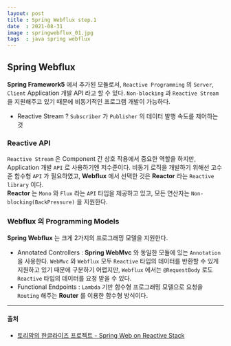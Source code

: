 ```yaml
---
layout: post
title : Spring Webflux step.1
date  : 2021-08-31
image : springwebflux_01.jpg
tags  : java spring webflux
---
```


## Spring Webflux
**Spring Framework5** 에서 추가된 모듈로서, `Reactive Programming` 의 `Server`, `Client` Application 개발 API 라고 할 수 있다. `Non-blocking` 과 `Reactive Stream` 을 지원해주고 있기 때문에 비동기적인 프로그램 개발이 가능하다.

- Reactive Stream ? `Subscriber` 가 `Publisher` 의 데이터 발행 속도를 제어하는 것

### Reactive API
`Reactive Stream` 은 Component 간 상호 작용에서 중요한 역할을 하지만, Application 개발 `API` 로 사용하기엔 저수준이다. 비동기 로직을 개발하기 위해선 고수준 함수형 `API` 가 필요하였고, **Webflux** 에서 선택한 것은 **Reactor** 라는 `Reactive library` 이다.<br>
**Reactor** 는 `Mono` 와 `Flux` 라는 `API` 타입을 제공하고 있고, 모든 연산자는 `Non-blocking(BackPressure)` 을 지원한다.

### Webflux 의 Programming Models
**Spring Webflux** 는 크게 2가지의 프로그래밍 모델을 지원한다.

- Annotated Controllers : **Spring WebMvc** 와 동일한 모듈에 있는 `Annotation` 을 사용한다. `WebMvc` 와 `Webflux` 모두 `Reactive` 타입의 데이터를 반환할 수 있게 지원하고 있기 때문에 구분하기 어렵지만, `Webflux` 에서는 `@RequestBody` 로도 `Reactive` 타입의 데이터를 요청 받을 수 있다.
- Functional Endpoints : `Lambda` 기반 함수형 프로그래밍 모델으로 요청을 `Routing` 해주는 **Router** 를 이용한 함수형 방식이다.




---

#### 출처
- [토리맘의 한글라이즈 프로젝트 - Spring Web on Reactive Stack](https://godekdls.github.io/Reactive%20Spring/springwebflux/)
